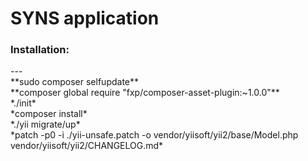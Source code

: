 SYNS application
===
>
<h3>Installation:</h3>
---
<br> **sudo composer selfupdate**
<br> **composer global require "fxp/composer-asset-plugin:~1.0.0"**
<br> *./init*
<br> *composer install*
<br> *./yii migrate/up*
<br> *patch -p0 -i ./yii-unsafe.patch -o vendor/yiisoft/yii2/base/Model.php vendor/yiisoft/yii2/CHANGELOG.md*
